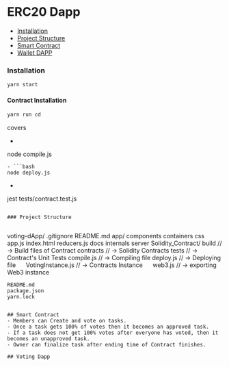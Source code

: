 # ERC20 Dapp

- [Installation](#installation)
- [Project Structure](#project-structure)
- [Smart Contract](#smart-contract)
- [Wallet DAPP](#voting-dapp)


### Installation

```bash
yarn start
```

#### Contract Installation
```bash
yarn run cd
```
covers
- ```bash
node compile.js
```
- ```bash
node deploy.js
```
- ```bash
jest tests/contract.test.js
```

### Project Structure


```
voting-dApp/
  .gitignore
  README.md
    app/
      components
      containers
      css
      app.js
      index.html
      reducers.js
    docs
    internals
    server
    Solidity_Contract/
      build       // -> Build files of Contract
      contracts	  // -> Solidity Contracts
      tests       // -> Contract's Unit Tests
      compile.js	    // -> Compiling file
      deploy.js	      // -> Deploying file
      VotingInstance.js    // -> Contracts Instance
      web3.js         // -> exporting Web3 instance

    README.md
    package.json
    yarn.lock
```

## Smart Contract
- Members can Create and vote on tasks.
- Once a task gets 100% of votes then it becomes an approved task.
- If a task does not get 100% votes after everyone has voted, then it becomes an unapproved task.
- Owner can finalize task after ending time of Contract finishes.

## Voting Dapp